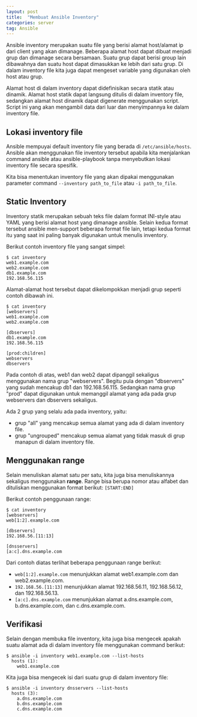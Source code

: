 ```yaml
---
layout: post
title:  "Membuat Ansible Inventory"
categories: server
tag: Ansible
---
```


Ansible inventory merupakan suatu file yang berisi alamat host/alamat ip dari client yang akan dimanage. Beberapa alamat host dapat dibuat menjadi grup dan dimanage secara bersamaan. Suatu grup dapat berisi group lain dibawahnya dan suatu host dapat dimasukkan ke lebih dari satu grup. Di dalam inventory file kita juga dapat mengeset variable yang digunakan oleh host atau grup.

Alamat host di dalam inventory dapat didefinisikan secara statik atau dinamik. Alamat host statik dapat langsung ditulis di dalam inventory file, sedangkan alamat host dinamik dapat digenerate menggunakan script. Script ini yang akan mengambil data dari luar dan menyimpannya ke dalam inventory file.

## Lokasi inventory file
Ansible mempuyai default inventory file yang berada di `/etc/ansible/hosts`. Ansible akan menggunakan file inventory tersebut apabila kita menjalankan command ansible atau ansible-playbook tanpa menyebutkan lokasi inventory file secara spesifik.

Kita bisa menentukan inventory file yang akan dipakai menggunakan parameter command `--inventory path_to_file` atau `-i path_to_file`.

## Static Inventory
Inventory statik merupakan sebuah teks file dalam format INI-style atau YAML yang berisi alamat host yang dimanage ansible. Selain kedua format tersebut ansible men-support beberapa format file lain, tetapi kedua format itu yang saat ini paling banyak digunakan untuk menulis inventory.

Berikut contoh inventory file yang sangat simpel:
```
$ cat inventory
web1.example.com
web2.example.com
db1.example.com
192.168.56.115
```
Alamat-alamat host tersebut dapat dikelompokkan menjadi grup seperti contoh dibawah ini.
```
$ cat inventory
[webservers]
web1.example.com
web2.example.com

[dbservers]
db1.example.com
192.168.56.115

[prod:children]
webservers
dbservers
```
Pada contoh di atas, web1 dan web2 dapat dipanggil sekaligus menggunakan nama grup "webservers". Begitu pula dengan "dbservers" yang sudah mencakup db1 dan 192.168.56.115. Sedangkan nama grup "prod" dapat digunakan untuk memanggil alamat yang ada pada grup webservers dan dbservers sekaligus.

Ada 2 grup yang selalu ada pada inventory, yaitu:
- grup "all" yang mencakup semua alamat yang ada di dalam inventory file.
- grup "ungrouped" mencakup semua alamat yang tidak masuk di grup manapun di dalam inventory file.

## Menggunakan range
Selain menuliskan alamat satu per satu, kita juga bisa menuliskannya sekaligus menggunakan **range**. Range bisa berupa nomor atau alfabet dan dituliskan menggunakan format berikut:
`[START:END]`

Berikut contoh penggunaan range:
```
$ cat inventory
[webservers]
web[1:2].example.com

[dbservers]
192.168.56.[11:13]

[dnsservers]
[a:c].dns.example.com
```
Dari contoh diatas terlihat beberapa penggunaan range berikut:
- `web[1:2].example.com` menunjukkan alamat web1.example.com dan web2.example.com.
- `192.168.56.[11:13]` menunjukkan alamat 192.168.56.11, 192.168.56.12, dan 192.168.56.13.
- `[a:c].dns.example.com` menunjukkan alamat a.dns.example.com, b.dns.example.com, dan c.dns.example.com.

## Verifikasi
Selain dengan membuka file inventory, kita juga bisa mengecek apakah suatu alamat ada di dalam inventory file menggunakan command berikut:
```
$ ansible -i inventory web1.example.com --list-hosts
  hosts (1):
    web1.example.com
```
Kita juga bisa mengecek isi dari suatu grup di dalam inventory file:
```
$ ansible -i inventory dnsservers --list-hosts
  hosts (3):
    a.dns.example.com
    b.dns.example.com
    c.dns.example.com
```